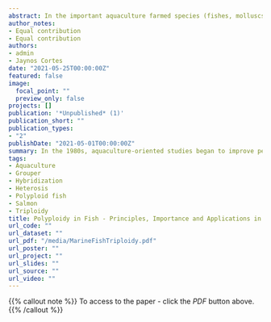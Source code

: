 ```yaml
---
abstract: In the important aquaculture farmed species (fishes, molluscs, crustaceans), controlling reproduction is important because of the negative effect of the sexual maturation on the growth of the animals, the survival, but also its organoleptic features. To overcome the downsides of the sexual maturation, sterility can be induced via polyploiditism such as auto-triploidization and allotriploidization from tetraploids. Moreover a triploid stage can bring beneficial advantages over diploid fishes. This paper aims to review basic principles in ploidy manipulation for aquaculture, with emphasis on Salmonids, Sturgeons, and Groupers.
author_notes:
- Equal contribution
- Equal contribution
authors:
- admin
- Jaynos Cortes
date: "2021-05-25T00:00:00Z"
featured: false
image:
  focal_point: ""
  preview_only: false
projects: []
publication: '*Unpublished* (1)'
publication_short: ""
publication_types:
- "2"
publishDate: "2021-05-01T00:00:00Z"
summary: In the 1980s, aquaculture-oriented studies began to improve performances of farmed strains by chromosome manipulation techniques in various species of fin-fishes and aquatic invertebrates. A small review explores the use of the ploidy manipulation techniques in aquaculture for some important species of fish but not for crustaceans or molluscs.
tags:
- Aquaculture
- Grouper
- Hybridization
- Heterosis
- Polyploid fish
- Salmon
- Triploidy
title: Polyploidy in Fish - Principles, Importance and Applications in Main Marine Aquaculture Species
url_code: ""
url_dataset: ""
url_pdf: "/media/MarineFishTriploidy.pdf" 
url_poster: ""
url_project: ""
url_slides: ""
url_source: ""
url_video: ""
---
```


{{% callout note %}} To access to the paper - click the *PDF*  button above. {{% /callout %}}

